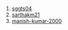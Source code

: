 1. [sggts04](https://sggts04.pythonanywhere.com/)
2. [sarthakm21](https://github.com/sarthakm21/Todo-list-backend)
3. [manish-kumar-2000](https://github.com/manish-kumar-2000/ToDoList-Backend)
